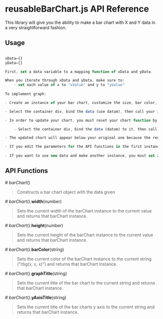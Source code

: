 # reusableBarChart.js API Reference

This library will give you the ability to make a bar chart with X and Y data in a very straightforward fashion.

## Usage

```javascript

xData={}
yData={}

First, set a data variable to a mapping function of xData and yData. 

When you iterate through xData and yData, make sure to:
	- set each value of x to "xValue" and y to "yValue"
 
To implement graph:

- Create an instance of your bar chart, customize the size, bar color, or titles using the functions provided. 

- Select the container div, bind the data (use datum), then call your instantiation of the barChart() function. You will have a bar graph displayed!

- In order to update your chart, you must reset your chart function by recalling the original instance of the barchart function. Use the functions below to customize your chart.

	- Select the container div, bind the data (datum) to it, then call the instantiation of the barChart() function a second time. 

- The updated chart will appear below your original one because the reusability of this library has not been completely refined. (Note: this is if you have kept the original instance intact, you can always update the chart by changing the original instance so there will not be a chart below it)

- If you edit the parameters for the API functions in the first instance, the same graph will update.
 
- If you want to use new data and make another instance, you must set a data variable to a mapping function and bind the data by using datum when calling the chart again. 

```

## API Functions


\# *barChart*()
> Constructs a bar chart object with the data given

\# *barChart*().**width**(number)
> Sets the current width of the barChart instance to the current value and returns that barChart instance.

\# *barChart*().**height**(number)
> Sets the current height of the barChart instance to the current value and returns that barChart instance.

\# *barChart*().**barColor**(string)
> Sets the current color of the barChart instance to the current string ("rbg(x, x, x)") and returns that barChart instance.

\# *barChart*().**graphTitle**(string)
> Sets the current title of the bar chart to the current string and returns that barChart instance. 

\# *barChart*().**yAxisTitle**(string)
> Sets the current title of the bar charts y axis to the current string and returns that barChart instance. 